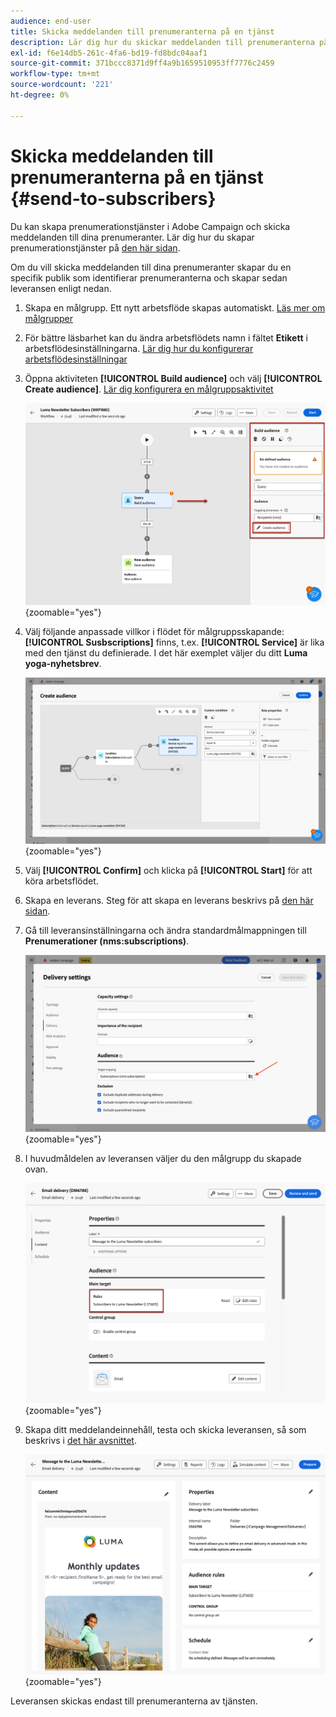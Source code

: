 ```yaml
---
audience: end-user
title: Skicka meddelanden till prenumeranterna på en tjänst
description: Lär dig hur du skickar meddelanden till prenumeranterna på en tjänst
exl-id: f6e14db5-261c-4fa6-bd19-fd8bdc04aaf1
source-git-commit: 371bccc8371d9ff4a9b1659510953ff7776c2459
workflow-type: tm+mt
source-wordcount: '221'
ht-degree: 0%

---
```


# Skicka meddelanden till prenumeranterna på en tjänst {#send-to-subscribers}

Du kan skapa prenumerationstjänster i Adobe Campaign och skicka meddelanden till dina prenumeranter. Lär dig hur du skapar prenumerationstjänster på [den här sidan](../audience//manage-services.md#create-service).

Om du vill skicka meddelanden till dina prenumeranter skapar du en specifik publik som identifierar prenumeranterna och skapar sedan leveransen enligt nedan.

1. Skapa en målgrupp. Ett nytt arbetsflöde skapas automatiskt. [Läs mer om målgrupper](../audience/create-audience.md)

1. För bättre läsbarhet kan du ändra arbetsflödets namn i fältet **Etikett** i arbetsflödesinställningarna. [Lär dig hur du konfigurerar arbetsflödesinställningar](../workflows/workflow-settings.md)

1. Öppna aktiviteten **[!UICONTROL Build audience]** och välj **[!UICONTROL Create audience]**. [Lär dig konfigurera en målgruppsaktivitet](../workflows/activities/build-audience.md)

   ![](assets/service-create-audience.png){zoomable="yes"}

1. Välj följande anpassade villkor i flödet för målgruppsskapande: **[!UICONTROL Susbscriptions]** finns, t.ex. **[!UICONTROL Service]** är lika med den tjänst du definierade. I det här exemplet väljer du ditt **Luma yoga-nyhetsbrev**.

   ![](assets/service-audience-subscribers.png){zoomable="yes"}

1. Välj **[!UICONTROL Confirm]** och klicka på **[!UICONTROL Start]** för att köra arbetsflödet.

1. Skapa en leverans. Steg för att skapa en leverans beskrivs på [den här sidan](../msg/gs-messages.md#create-delivery).
1. Gå till leveransinställningarna och ändra standardmålmappningen till **Prenumerationer (nms:subscriptions)**.

   ![](assets/service-delivery-change-mapping.png){zoomable="yes"}

1. I huvudmåldelen av leveransen väljer du den målgrupp du skapade ovan.

   ![](assets/service-delivery-targeting-subscribers.png){zoomable="yes"}

1. Skapa ditt meddelandeinnehåll, testa och skicka leveransen, så som beskrivs i [det här avsnittet](../preview-test/preview-test.md).

   ![](assets/service-delivery-ready.png){zoomable="yes"}

Leveransen skickas endast till prenumeranterna av tjänsten.
